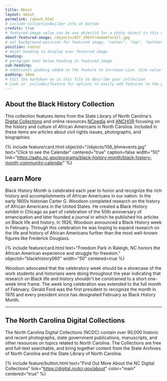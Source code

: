 ```yaml
---
title: About
layout: about
permalink: /about.html
# include CollectionBuilder info at bottom
credits: true
# featured-image value can be one objectid for a photo object in this collection, a relative path to an image in this project, or a full url to any image. If left blank, no featured image will appear at top of About page.
about-featured-image: /objects/027_1963freedomforall.jpg
# set background-position for featured image, "center", "top", "bottom"
position: center
# major heading to display over featured image
heading: 
# paragraph text below heading in featured image
sub-heading: 
# additional padding added to the feature to increase size. Give value in em or px, e.g. "5em".
padding: 10em
# Edit the markdown on in this file to describe your collection
# Look in _includes/feature for options to easily add features to the page
---
```


## About the Black History Collection

This collection features items from the State Library of North Carolina's [Digital Collections](https://digital.ncdcr.gov/) and online resources [NCpedia](https://ncpedia.org/) and [ANCHOR](https://ncpedia.org/anchor/anchor) focusing on the history and culture of African Americans in North Carolina. Included in these items are articles about civil rights issues, photographs, and biographies.

{% include feature/card.html objectid="/objects/106_bhmevents.jpg" text="Click to see the Calendar" centered="true" caption=false width="50" link="https://aahc.nc.gov/programs/black-history-month/black-history-month-community-calendar" %}
## Learn More

Black History Month is celebrated each year to honor and recognize the rich history and accomplishments of African Americans in our nation. In the early 1900s historian Carter G. Woodson completed research on the history of African Americans in the United States.  He created a Black History exhibit in Chicago as part of celebration of the 50th anniversary of emancipation and later founded a journal in which he published his articles on Black life and history. In 1926, Woodson announced a Black History week in February. Through this celebration he was hoping to expand research on the life and history of African Americans further than the most well-known figures like Frederick Douglass.   

{% include feature/card.html text="Freedom Park in Raleigh, NC honors the African American experience and struggle for freedom." objectid="blackhistory060" width="50" centered=true %}

Woodson advocated that the celebratory week should be a showcase of the work students and historians were doing throughout the year indicating that research on Black life and history shouldn't be constrained to a short one-week time frame.  The week long celebration was extended to the full month of February. Gerald Ford was the first president to recognize the month in 1976 and every president since has designated February as Black History Month.

---------------------------------------------------------------------------------------
## The North Carolina Digital Collections
The North Carolina Digital Collections (NCDC) contain over 90,000 historic and recent photographs, state government publications, manuscripts, and other resources on topics related to North Carolina.  The Collections are free and full-text searchable, and bring together content from the State Archives of North Carolina and the State Library of North Carolina.

{% include feature/button.html text="Find Out More About the NC Digital Collections" link="https://digital.ncdcr.gov/about" color="main" centered="true" %}